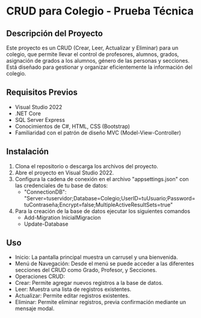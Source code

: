 # CRUD para Colegio - Prueba Técnica

## Descripción del Proyecto
Este proyecto es un CRUD (Crear, Leer, Actualizar y Eliminar) para un colegio, que permite llevar el control de profesores, alumnos, grados, asignación de grados a los alumnos, género de las personas y secciones. Está diseñado para gestionar y organizar eficientemente la información del colegio.

## Requisitos Previos
- Visual Studio 2022
- .NET Core
- SQL Server Express
- Conocimientos de C#, HTML, CSS (Bootstrap)
- Familiaridad con el patrón de diseño MVC (Model-View-Controller)

## Instalación
1. Clona el repositorio o descarga los archivos del proyecto.
2. Abre el proyecto en Visual Studio 2022.
3. Configura la cadena de conexión en el archivo "appsettings.json" con las credenciales de tu base de datos: 
    - "ConnectionDB": "Server=tuservidor;Database=Colegio;UserID=tuUsuario;Password=tuContraseña;Encrypt=false;MultipleActiveResultSets=true"
4. Para la creación de la base de datos ejecutar los siguientes comandos
    - Add-Migration InicialMigracion
    - Update-Database
## Uso
* Inicio: La pantalla principal muestra un carrusel y una bienvenida.
* Menú de Navegación: Desde el menú se puede acceder a las diferentes secciones del CRUD como Grado, Profesor, y Secciones.
* Operaciones CRUD:
* Crear: Permite agregar nuevos registros a la base de datos.
* Leer: Muestra una lista de registros existentes.
* Actualizar: Permite editar registros existentes.
* Eliminar: Permite eliminar registros, previa confirmación mediante un mensaje modal.